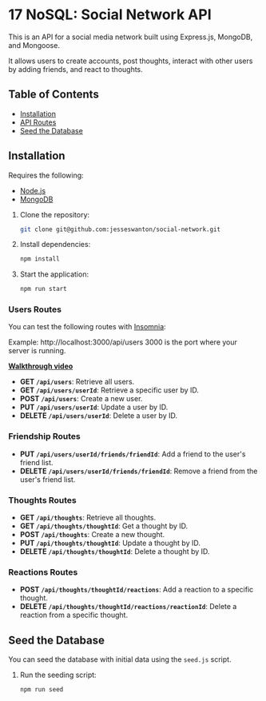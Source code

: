 # 17 NoSQL: Social Network API

This is an API for a social media network built using Express.js, MongoDB, and Mongoose.

It allows users to create accounts, post thoughts, interact with other users by adding friends, and react to thoughts.

## Table of Contents

- [Installation](#installation)
- [API Routes](#api-routes)
- [Seed the Database](#seed-the-database)

## Installation

Requires the following:
- [Node.js](https://nodejs.org/)
- [MongoDB](https://www.mongodb.com/try/download/community)

1. Clone the repository:
    ```bash
    git clone git@github.com:jesseswanton/social-network.git
    ```

2. Install dependencies:
    ```bash
    npm install
    ```

3. Start the application:
    ```bash
    npm run start
    ```

### Users Routes

You can test the following routes with [Insomnia](https://insomnia.rest/):

Example: http://localhost:3000/api/users
3000 is the port where your server is running.

**[Walkthrough video](https://drive.google.com/file/d/1htGrLKGh-LXch3HX2rFbj36_H6EIfhv1/view?usp=sharing)**


- **GET `/api/users`**: Retrieve all users.
- **GET `/api/users/userId`**: Retrieve a specific user by ID.
- **POST `/api/users`**: Create a new user.
- **PUT `/api/users/userId`**: Update a user by ID.
- **DELETE `/api/users/userId`**: Delete a user by ID.

### Friendship Routes

- **PUT `/api/users/userId/friends/friendId`**: Add a friend to the user's friend list.
- **DELETE `/api/users/userId/friends/friendId`**: Remove a friend from the user's friend list.

### Thoughts Routes

- **GET `/api/thoughts`**: Retrieve all thoughts.
- **GET `/api/thoughts/thoughtId`**: Get a thought by ID.
- **POST `/api/thoughts`**: Create a new thought.
- **PUT `/api/thoughts/thoughtId`**: Update a thought by ID.
- **DELETE `/api/thoughts/thoughtId`**: Delete a  thought by ID.

### Reactions Routes

- **POST `/api/thoughts/thoughtId/reactions`**: Add a reaction to a specific thought.
- **DELETE `/api/thoughts/thoughtId/reactions/reactionId`**: Delete a reaction from a specific thought.


## Seed the Database

You can seed the database with initial data using the `seed.js` script.

1. Run the seeding script:
    ```bash
    npm run seed
    ```
